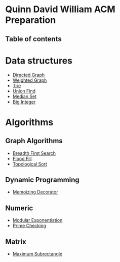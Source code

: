 Quinn David William ACM Preparation
======================================

Table of contents
------------------

# Data structures
* [Directed Graph](https://github.com/Quinny/qdw-acm/blob/master/graphs/directed_graph.h)
* [Weighted Graph](https://github.com/Quinny/qdw-acm/blob/master/graphs/weighted_graph.h)
* [Trie](https://github.com/Quinny/qdw-acm/blob/master/trie/trie.h)
* [Union Find](https://github.com/Quinny/qdw-acm/blob/master/union-find/union_find.h)
* [Median Set](https://github.com/Quinny/qdw-acm/blob/master/median/median_set.hpp)
* [Big Integer](https://github.com/Quinny/qdw-acm/blob/master/big-int/BigInteger.hpp)

# Algorithms

Graph Algorithms
-------------------
* [Breadth First Search](https://github.com/Quinny/qdw-acm/blob/master/graphs/bfs.cpp)
* [Flood Fill](https://github.com/Quinny/qdw-acm/blob/master/graphs/floodfill.cpp)
* [Topological Sort](https://github.com/Quinny/qdw-acm/blob/master/graphs/toposort.cpp)

Dynamic Programming
---------------------
* [Memoizing Decorator](https://github.com/Quinny/qdw-acm/blob/master/dynamic/memoize.py)

Numeric
-------------
* [Modular Exponentiation](https://github.com/Quinny/qdw-acm/blob/master/numbers/modular.cpp)
* [Prime Checking](https://github.com/Quinny/qdw-acm/blob/master/numbers/primes.cpp)

Matrix
-----------
* [Maximum Subrectangle](https://github.com/Quinny/qdw-acm/blob/master/matrix/max_sum.cpp)
